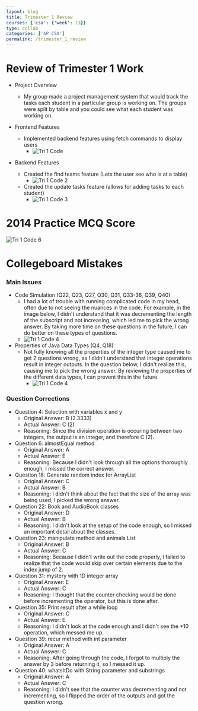 ```yaml
---
layout: blog
title: Trimester 1 Review
courses: {'csa': {'week': 13}}
type: collab
categories: ['AP CSA']
permalink: /trimester_1_review
---
```

# Review of Trimester 1 Work
- Project Overview
   - My group made a project management system that would track the tasks each student in a particular group is working on. The groups were split by table and you could see what each student was working on. 

 - Frontend Features
   - Implemented backend features using fetch commands to display users
     - ![Tri 1 Code](/akhil_2025/images/tri_review_1.png)
 - Backend Features
   - Created the find teams feature (Lets the user see who is at a table)
     - ![Tri 1 Code 2](/akhil_2025/images/tri_review_2.png)
   - Created the update tasks feature (allows for adding tasks to each student)
     - ![Tri 1 Code 3](/akhil_2025/images/tri_review_3.png)

# 2014 Practice MCQ Score
![Tri 1 Code 6](/akhil_2025/images/tri_review_6.png)

# Collegeboard Mistakes

### Main Issues
 - Code Simulation (Q22, Q23, Q27, Q30, Q31, Q33-36, Q39, Q40)
   - I had a lot of trouble with running complicated code in my head, often due to not seeing the nuances in the code. For example, in the image below, I didn't understand that it was decrementing the length of the subscript and not increasing, which led me to pick the wrong answer. By taking more time on these questions in the future, I can do better on these types of questions.
   - ![Tri 1 Code 4](/akhil_2025/images/tri_review_4.png)
 - Properties of Java Data Types (Q4, Q18)
   - Not fully knowing all the properties of the integer type caused me to get 2 questions wrong, as I didn't understand that integer operations result in integer outputs. In the question below, I didn't realize this, causing me to pick the wrong answer. By reviewing the properties of the different data types, I can prevent this in the future.
     - ![Tri 1 Code 4](/akhil_2025/images/tri_review_5.png)

### Question Corrections
 - Question 4: Selection with variables x and y
   - Original Answer: B (2.3333)
   - Actual Answer: C (2)
   - Reasoning: Since the division operation is occuring between two integers, the output is an integer, and therefore C (2).
 - Question 6: almostEqual method
   - Original Answer: A
   - Actual Answer: E
   - Reasoning: Because I didn't look through all the options thoroughly enough, I missed the correct answer.
 - Question 18: Generate random index for ArrayList
   - Original Answer: C
   - Actual Answer: B
   - Reasoning: I didn't think about the fact that the size of the array was being used, I picked the wrong answer.
 - Question 22: Book and AudioBook classes
   - Original Answer: D
   - Actual Answer: B
   - Reasoning: I didn't look at the setup of the code enough, so I missed an important detail about the classes.
 - Question 23: manipulate method and animals List
   - Original Answer: B
   - Actual Answer: C
   - Reasoning: Because I didn't write out the code properly, I failed to realize that the code would skip over certain elements due to the index jump of 2.
 - Question 31: mystery with 1D integer array
   - Original Answer: E
   - Actual Answer: C
   - Reasoning: I thought that the counter checking would be done before incrementing the operator, but this is done after.
 - Question 35: Print result after a while loop
   - Original Answer: C
   - Actual Answer: E
   - Reasoning: I didn't look at the code enough and I didn't see the *10 operation, which messed me up.
 - Question 39: recur method with int parameter
   - Original Answer: A
   - Actual Answer: C
   - Reasoning: After going through the code, I forgot to multiply the answer by 3 before returning it, so I messed it up.
 - Question 40: whatsItDo with String parameter and substrings
   - Original Answer: A
   - Actual Answer: C
   - Reasoning: I didn't see that the counter was decrementing and not incrementing, so I flipped the order of the outputs and got the question wrong.